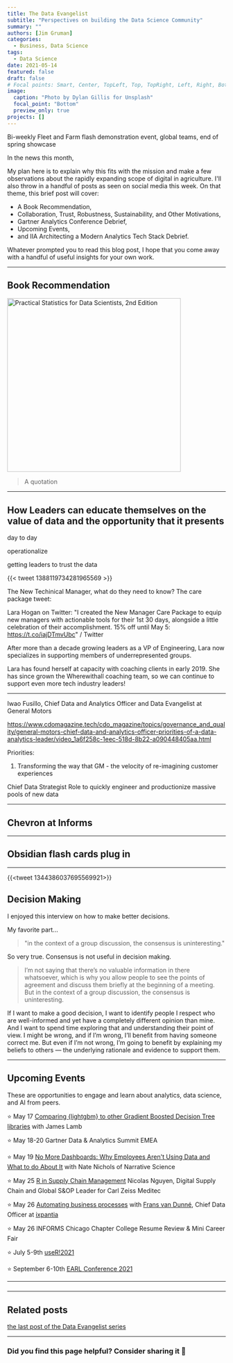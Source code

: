 ```yaml
---
title: The Data Evangelist
subtitle: "Perspectives on building the Data Science Community"
summary: ""
authors: [Jim Gruman]
categories: 
  - Business, Data Science
tags: 
  - Data Science
date: 2021-05-14
featured: false
draft: false
# Focal points: Smart, Center, TopLeft, Top, TopRight, Left, Right, BottomLeft, Bottom, BottomRight.
image:
  caption: "Photo by Dylan Gillis for Unsplash"
  focal_point: "Bottom"
  preview_only: true
projects: []
---
```


Bi-weekly Fleet and Farm flash demonstration event, global teams, end of spring showcase




In the news this month, 

My plan here is to explain why this fits with the mission and make a few observations about the rapidly expanding scope of digital in agriculture. I'll also throw in a handful of posts as seen on social media this week. On that theme, this brief post will cover:

-   A Book Recommendation,
-   Collaboration, Trust, Robustness, Sustainability, and Other Motivations,
-   Gartner Analytics Conference Debrief,
-   Upcoming Events,
-   and IIA Architecting a Modern Analytics Tech Stack Debrief.

Whatever prompted you to read this blog post, I hope that you come away with a handful of useful insights for your own work.

------------------------------------------------------------------------

## Book Recommendation

<a href="https://www.oreilly.com/library/view/practical-statistics-for/9781492072935/"><img class="t-cover-img" src="https://learning.oreilly.com/library/cover/9781492072935/250w/" alt="Practical Statistics for Data Scientists, 2nd Edition" width="400"/></a>

> A quotation

------------------------------------------------------------------------

## How Leaders can educate themselves on the value of data and the opportunity that it presents

day to day

operationalize

getting leaders to trust the data

{{< tweet 1388119734281965569 >}}

The New Techinical Manager,   what do they need to know?              The care package tweet:

Lara Hogan on Twitter: "I created the New Manager Care Package to equip new managers with actionable tools for their 1st 30 days, alongside a little celebration of their accomplishment. 15% off until May 5: https://t.co/iajDTmvUbc" / Twitter

After more than a decade growing leaders as a VP of Engineering, Lara now specializes in supporting members of underrepresented groups.

Lara has found herself at capacity with coaching clients in early 2019. She has since grown the Wherewithall coaching team, so we can continue to support even more tech industry leaders!

-----

Iwao Fusillo, Chief Data and Analytics Officer and Data Evangelist at General Motors

https://www.cdomagazine.tech/cdo_magazine/topics/governance_and_quality/general-motors-chief-data-and-analytics-officer-priorities-of-a-data-analytics-leader/video_1a6f258c-1eec-518d-8b22-a090448405aa.html

Priorities:

1. Transforming the way that GM - the velocity of re-imagining customer experiences

Chief Data Strategist Role
to quickly engineer and productionize
massive pools of new data

-----

## Chevron at Informs



----

## Obsidian flash cards plug in





------------------------------------------------------------------------

{{<tweet 1344386037695569921>}}

## Decision Making

I enjoyed this interview on how to make better decisions.

My favorite part...

> "in the context of a group discussion, the consensus is uninteresting." 

So very true. Consensus is not useful in decision making. 

>I’m not saying that there’s no valuable information in there whatsoever, which is why you allow people to see the points of agreement and discuss them briefly at the beginning of a meeting. But in the context of a group discussion, the consensus is uninteresting.

If I want to make a good decision, I want to identify people I respect who are well-informed and yet have a completely different opinion than mine. And I want to spend time exploring that and understanding their point of view. I might be wrong, and if I’m wrong, I’ll benefit from having someone correct me. But even if I’m not wrong, I’m going to benefit by explaining my beliefs to others — the underlying rationale and evidence to support them.

------------------------------------------------------------------------

## Upcoming Events

These are opportunities to engage and learn about analytics, data science, and AI from peers.

:star: May 17 [Comparing {lightgbm} to other Gradient Boosted Decision Tree libraries](https://www.google.com/url?q=https://www.meetup.com/nyhackr/events/277831968&sa=D&source=calendar&usd=2&usg=AOvVaw34CH9FaHrV2CdwP-rXGWUh) with James Lamb 

:star: May 18-20 Gartner Data & Analytics Summit EMEA

:star: May 19 [No More Dashboards: Why Employees Aren't Using Data and What to do About It](https://www.meetup.com/acm-chicago/events/277629843/) with Nate Nichols of Narrative Science

:star: May 25 [R in Supply Chain Management](https://www.meetup.com/RStudio-Enterprise-Community-Meetup/events/277113742/) Nicolas Nguyen, Digital Supply Chain and Global S&OP Leader for Carl Zeiss Meditec

:star: May 26 [Automating business processes](https://www.meetup.com/Cleveland-UseR-Group/events/277370785/)
with [Frans van Dunné](https://www.fransvandunne.com/), Chief Data Officer at [ixpantia](https://www.ixpantia.com/)

:star: May 26 INFORMS Chicago Chapter College Resume Review & Mini Career Fair

:star: July 5-9th [useR!2021](https://user2021.r-project.org/)

:star:️ September 6-10th [EARL Conference 2021](https://info.mango-solutions.com/earl-2021#:~:text=EARL%202021%206%2D10th%20September,of%20the%20world%27s%20leading%20practitioners)

------------------------------------------------------------------------

### 



------------------------------------------------------------------------

## Related posts

[the last post of the Data Evangelist series](https://jimgruman.netlify.app/post/2021-05-07-data-evangelist-part-10/)

------------------------------------------------------------------------

### Did you find this page helpful? Consider sharing it :raised_hands:
